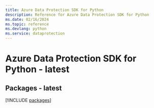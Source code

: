 ```yaml
---
title: Azure Data Protection SDK for Python
description: Reference for Azure Data Protection SDK for Python
ms.date: 02/16/2024
ms.topic: reference
ms.devlang: python
ms.service: dataprotection
---
```

# Azure Data Protection SDK for Python - latest
## Packages - latest
[!INCLUDE [packages](data-protection-index.md)]